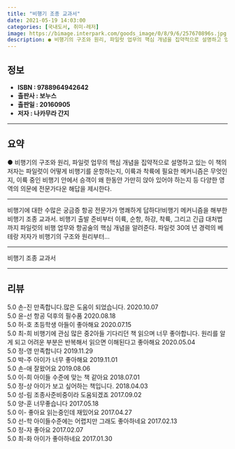 ```yaml
---
title: "비행기 조종 교과서"
date: 2021-05-19 14:03:00
categories: [국내도서, 취미-레저]
image: https://bimage.interpark.com/goods_image/0/8/9/6/257670896s.jpg
description: ● 비행기의 구조와 원리, 파일럿 업무의 핵심 개념을 집약적으로 설명하고 있는 이 책의 저자는 파일럿이 어떻게 비행기를 운항하는지, 이륙과 착륙에 필요한 메커니즘은 무엇인지, 이륙 중인 비행기 안에서 승객이 왜 한동안 가만히 앉아 있어야 하는지 등 다양한 영역의 의문에 전문가다운 해답
---
```


## **정보**

- **ISBN : 9788964942642**
- **출판사 : 보누스**
- **출판일 : 20160905**
- **저자 : 나카무라 간지**

------



## **요약**

●  비행기의 구조와 원리, 파일럿 업무의 핵심 개념을 집약적으로 설명하고 있는 이 책의 저자는 파일럿이 어떻게 비행기를 운항하는지, 이륙과 착륙에 필요한 메커니즘은 무엇인지, 이륙 중인 비행기 안에서 승객이 왜 한동안 가만히 앉아 있어야 하는지 등 다양한 영역의 의문에 전문가다운 해답을 제시한다.

------

비행기에 대한 수많은 궁금증 항공 전문가가 명쾌하게 답하다!비행기 메커니즘을 해부한 비행기 조종 교과서. 비행기 출발 준비부터 이륙, 순항, 하강, 착륙, 그리고 긴급 대처법까지 파일럿의 비행 업무와 항공술의 핵심 개념을 알려준다. 파일럿 30여 년 경력의 베테랑 저자가 비행기의 구조와 원리부터... 

------


비행기 조종 교과서 

------


## **리뷰** 

5.0 손-진 만족합니다.많은 도움이 되었습니다. 2020.10.07 <br/>5.0 윤-선 항공 덕후의 필수품 2020.08.18 <br/>5.0 허-호 초등학생 아들이 좋아해요 2020.07.15 <br/>5.0 최-희 비행기에 관심 많은 중2아들 기다리던 책 읽으며 너무 좋아합니다. 원리를 알게 되고 어려운 부분은 반복해서 읽으면 이해된다고 좋아해요 2020.05.04 <br/>5.0 정-영 만족합니다 2019.11.29 <br/>5.0 박-주 아이가 너무 좋아해요 2019.11.01 <br/>5.0 손-애 잘왔어요 2019.08.06 <br/>5.0 이-희 아이들 수준에 맞는 책 같아요 2018.07.01 <br/>5.0 정-상 아이가 보고 싶어하는 책입니다. 2018.04.03 <br/>5.0 성-림 조종사준비중이라 도움되겠죠 2017.09.02 <br/>5.0 양-훈 너무좋습니다 2017.05.18 <br/>5.0 이- 좋아요 읽는중인데 재밌어요 2017.04.27 <br/>5.0 선-학 아이들수준에는 어렵지만 그래도 좋아하네요 2017.02.13 <br/>5.0 정-자 좋아요 2017.02.07 <br/>5.0 최-화 아이가 좋아하네요 2017.01.30 <br/>